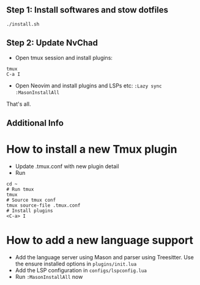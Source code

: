 ## Step 1: Install softwares and stow dotfiles
```
./install.sh
```

## Step 2: Update NvChad
- Open tmux session and install plugins:
```
tmux
C-a I
```
- Open Neovim and install plugins and LSPs etc:
`:Lazy sync`
`:MasonInstallAll`

That's all.

## Additional Info

# How to install a new Tmux plugin
- Update .tmux.conf with new plugin detail
- Run
```
cd ~
# Run tmux
tmux
# Source tmux conf
tmux source-file .tmux.conf
# Install plugins
<C-a> I
```

# How to add a new language support
- Add the language server using Mason and parser using Treesitter. Use the
ensure installed options in `plugins/init.lua`
- Add the LSP configuration in `configs/lspconfig.lua`
- Run `:MasonInstallAll` now
